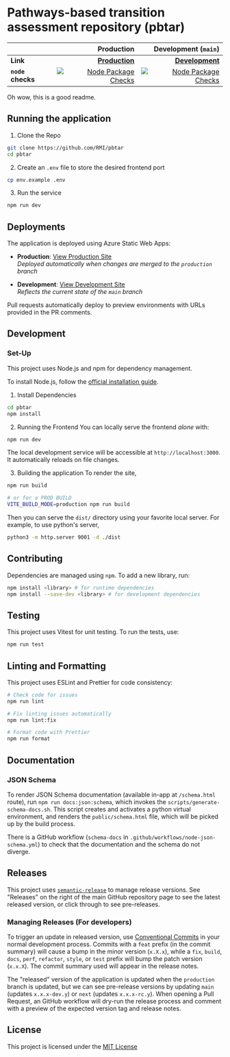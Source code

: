 # Pathways-based transition assessment repository (pbtar)

|                   |                                                                                                                                                             Production |                                                                                                                                 Development (`main`) |
| ----------------- | ---------------------------------------------------------------------------------------------------------------------------------------------------------------------: | ---------------------------------------------------------------------------------------------------------------------------------------------------: |
| **Link**          |                                                                                                  **[Production](https://black-moss-09fb15a1e.1.azurestaticapps.net/)** |                                                                **[Development](https://black-moss-09fb15a1e-main.westus2.1.azurestaticapps.net/)** |
| **`node` checks** | [![Node Package Checks](https://github.com/RMI/pbtar/actions/workflows/node.yml/badge.svg?branch=production)](https://github.com/RMI/pbtar/actions/workflows/node.yml) | [![Node Package Checks](https://github.com/RMI/pbtar/actions/workflows/node.yml/badge.svg)](https://github.com/RMI/pbtar/actions/workflows/node.yml) |

Oh wow, this is a good readme.     

## Running the application

1. Clone the Repo

```sh
git clone https://github.com/RMI/pbtar
cd pbtar
```

2. Create an `.env` file to store the desired frontend port

```sh
cp env.example .env
```

3. Run the service

```sh
npm run dev
```

## Deployments

The application is deployed using Azure Static Web Apps:

- **Production**: [View Production Site](https://black-moss-09fb15a1e.1.azurestaticapps.net/)  
  _Deployed automatically when changes are merged to the `production` branch_

- **Development**: [View Development Site](https://black-moss-09fb15a1e-main.westus2.1.azurestaticapps.net/)  
  _Reflects the current state of the `main` branch_

Pull requests automatically deploy to preview environments with URLs provided in the PR comments.

## Development

### Set-Up

This project uses Node.js and npm for dependency management.

To install Node.js, follow the [official installation guide](https://nodejs.org/en/download/).

1. Install Dependencies

```bash
cd pbtar
npm install
```

2. Running the Frontend
   You can locally serve the frontend _alone_ with:

```bash
npm run dev
```

The local development service will be accessible at `http://localhost:3000`. It automatically reloads on file changes.

3. Building the application
   To render the site,

```bash
npm run build

# or for a PROD BUILD
VITE_BUILD_MODE=production npm run build
```

Then you can serve the `dist/` directory using your favorite local server.
For example, to use python's server,

```bash
python3 -m http.server 9001 -d ./dist
```

## Contributing

Dependencies are managed using `npm`. To add a new library, run:

```bash
npm install <library> # for runtime dependencies
npm install --save-dev <library> # for development dependencies
```

## Testing

This project uses Vitest for unit testing. To run the tests, use:

```bash
npm run test
```

## Linting and Formatting

This project uses ESLint and Prettier for code consistency:

```bash
# Check code for issues
npm run lint

# Fix linting issues automatically
npm run lint:fix

# Format code with Prettier
npm run format
```

## Documentation

### JSON Schema

To render JSON Schema documentation (available in-app at `/schema.html` route), run `npm run docs:json:schema`, which invokes the `scripts/generate-schema-docs.sh`. This script creates and activates a python virtual environment, and renders the `public/schema.html` file, which will be picked up by the build process.

There is a GitHub workflow (`schema-docs` in `.github/workflows/node-json-schema.yml`) to check that the documentation and the schema do not diverge.

## Releases

This project uses [`semantic-release`](https://semantic-release.gitbook.io/semantic-release) to manage release versions.
See "Releases" on the right of the main GitHub repository page to see the latest released version, or click through to see pre-releases.

### Managing Releases (For developers)

To trigger an update in released version, use [Conventional Commits](https://www.conventionalcommits.org/en/v1.0.0/) in your normal development process.
Commits with a `feat` prefix (in the commit summary) will cause a bump in the minor version (`x.X.x`), while a `fix`, `build`, `docs`, `perf`, `refactor`, `style`, or `test` prefix will bump the patch version (`x.x.X`).
The commit summary used will appear in the release notes.

The "released" version of the application is updated when the `production` branch is updated, but we can see pre-release versions by updating `main` (updates `x.x.x-dev.y`) or `next` (updates `x.x.x-rc.y`).
When opening a Pull Request, an GitHub workflow will dry-run the release process and comment with a preview of the expected version tag and release notes.

## License

This project is licensed under the [MIT License](LICENSE.txt)
